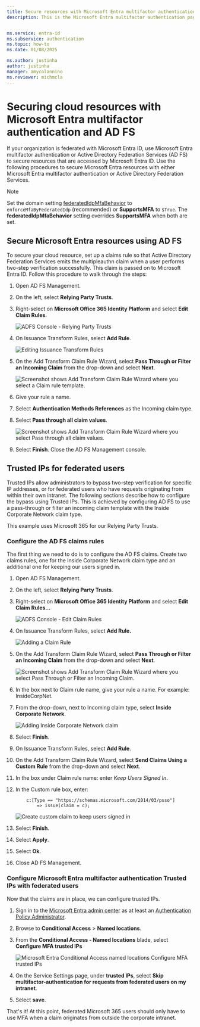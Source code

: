 ```yaml
---
title: Secure resources with Microsoft Entra multifactor authentication and ADFS
description: This is the Microsoft Entra multifactor authentication page that describes how to get started with Microsoft Entra multifactor authentication and AD FS in the cloud.


ms.service: entra-id
ms.subservice: authentication
ms.topic: how-to
ms.date: 01/08/2025

ms.author: justinha
author: justinha
manager: amycolannino
ms.reviewer: michmcla
---
```

# Securing cloud resources with Microsoft Entra multifactor authentication and AD FS

If your organization is federated with Microsoft Entra ID, use Microsoft Entra multifactor authentication or Active Directory Federation Services (AD FS) to secure resources that are accessed by Microsoft Entra ID. Use the following procedures to secure Microsoft Entra resources with either Microsoft Entra multifactor authentication or Active Directory Federation Services.

>[!NOTE]
>Set the domain setting [federatedIdpMfaBehavior](/graph/api/resources/internaldomainfederation?view=graph-rest-beta&preserve-view=true#federatedidpmfabehavior-values) to `enforceMfaByFederatedIdp` (recommended) or **SupportsMFA** to `$True`. The **federatedIdpMfaBehavior** setting overrides **SupportsMFA** when both are set.

<a name='secure-azure-ad-resources-using-ad-fs'></a>

## Secure Microsoft Entra resources using AD FS

To secure your cloud resource, set up a claims rule so that Active Directory Federation Services emits the multipleauthn claim when a user performs two-step verification successfully. This claim is passed on to Microsoft Entra ID. Follow this procedure to walk through the steps:

1. Open AD FS Management.
2. On the left, select **Relying Party Trusts**.
3. Right-select on **Microsoft Office 365 Identity Platform** and select **Edit Claim Rules**.

   ![ADFS Console - Relying Party Trusts](./media/howto-mfa-adfs/trustedip1.png)

4. On Issuance Transform Rules, select **Add Rule**.

   ![Editing Issuance Transform Rules](./media/howto-mfa-adfs/trustedip2.png)

5. On the Add Transform Claim Rule Wizard, select **Pass Through or Filter an Incoming Claim** from the drop-down and select **Next**.

   ![Screenshot shows Add Transform Claim Rule Wizard where you select a Claim rule template.](./media/howto-mfa-adfs/trustedip3.png)

6. Give your rule a name. 
7. Select **Authentication Methods References** as the Incoming claim type.
8. Select **Pass through all claim values**.

    ![Screenshot shows Add Transform Claim Rule Wizard where you select Pass through all claim values.](./media/howto-mfa-adfs/configurewizard.png)

9. Select **Finish**. Close the AD FS Management console.

## Trusted IPs for federated users

Trusted IPs allow administrators to bypass two-step verification for specific IP addresses, or for federated users who have requests originating from within their own intranet. The following sections describe how to configure the bypass using Trusted IPs. This is achieved by configuring AD FS to use a pass-through or filter an incoming claim template with the Inside Corporate Network claim type.

This example uses Microsoft 365 for our Relying Party Trusts.

### Configure the AD FS claims rules

The first thing we need to do is to configure the AD FS claims. Create two claims rules, one for the Inside Corporate Network claim type and an additional one for keeping our users signed in.

1. Open AD FS Management.
2. On the left, select **Relying Party Trusts**.
3. Right-select on **Microsoft Office 365 Identity Platform** and select **Edit Claim Rules…**

   ![ADFS Console - Edit Claim Rules](./media/howto-mfa-adfs/trustedip1.png)

4. On Issuance Transform Rules, select **Add Rule.**

   ![Adding a Claim Rule](./media/howto-mfa-adfs/trustedip2.png)

5. On the Add Transform Claim Rule Wizard, select **Pass Through or Filter an Incoming Claim** from the drop-down and select **Next**.

   ![Screenshot shows Add Transform Claim Rule Wizard where you select Pass Through or Filter an Incoming Claim.](./media/howto-mfa-adfs/trustedip3.png)

6. In the box next to Claim rule name, give your rule a name. For example: InsideCorpNet.
7. From the drop-down, next to Incoming claim type, select **Inside Corporate Network**.

   ![Adding Inside Corporate Network claim](./media/howto-mfa-adfs/trustedip4.png)

8. Select **Finish**.
9. On Issuance Transform Rules, select **Add Rule**.
10. On the Add Transform Claim Rule Wizard, select **Send Claims Using a Custom Rule** from the drop-down and select **Next**.
11. In the box under Claim rule name: enter *Keep Users Signed In*.
12. In the Custom rule box, enter:

    ```ad-fs-claim-rule
        c:[Type == "https://schemas.microsoft.com/2014/03/psso"]
            => issue(claim = c); 
    ```

    ![Create custom claim to keep users signed in](./media/howto-mfa-adfs/trustedip5.png)

13. Select **Finish**.
14. Select **Apply**.
15. Select **Ok**.
16. Close AD FS Management.

<a name='configure-azure-ad-multi-factor-authentication-trusted-ips-with-federated-users'></a>

### Configure Microsoft Entra multifactor authentication Trusted IPs with federated users


Now that the claims are in place, we can configure trusted IPs.

1. Sign in to the [Microsoft Entra admin center](https://entra.microsoft.com) as at least an [Authentication Policy Administrator](~/identity/role-based-access-control/permissions-reference.md#authentication-policy-administrator).
1. Browse to **Conditional Access** > **Named locations**.
3. From the **Conditional Access - Named locations** blade, select **Configure MFA trusted IPs**

   ![Microsoft Entra Conditional Access named locations Configure MFA trusted IPs](./media/howto-mfa-adfs/trustedip6.png)

4. On the Service Settings page, under **trusted IPs**, select **Skip multifactor-authentication for requests from federated users on my intranet**.  
5. Select **save**.

That's it! At this point, federated Microsoft 365 users should only have to use MFA when a claim originates from outside the corporate intranet.
